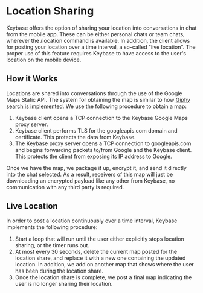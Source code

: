 # Location Sharing

Keybase offers the option of sharing your location into conversations in chat
from the mobile app. These can be either personal chats or team chats, wherever
the /location command is available. In addition, the client allows for posting
your location over a time interval, a so-called "live location". The proper use
of this feature requires Keybase to have access to the user's location on the
mobile device.

## How it Works

Locations are shared into conversations through the use of the Google Maps
Static API. The system for obtaining the map is similar to how [Giphy search is
implemented](linkpreviews). We use the following procedure to obtain a map:

1. Keybase client opens a TCP connection to the Keybase Google Maps proxy
   server.
2. Keybase client performs TLS for the googleapis.com domain and certificate.
   This protects the data from Keybase.
3. The Keybase proxy server opens a TCP connection to googleapis.com and begins
   forwarding packets to/from Google and the Keybase client. This protects the
   client from exposing its IP address to Google.

Once we have the map, we package it up, encrypt it, and send it directly into
the chat selected. As a result, receivers of this map will just be downloading
an encrypted payload like any other from Keybase, no communication with any
third party is required.

## Live Location

In order to post a location continuously over a time interval, Keybase
implements the following procedure:

1. Start a loop that will run until the user either explicitly stops location
   sharing, or the timer runs out.
2. At most every 30 seconds, delete the current map posted for the location
   share, and replace it with a new one containing the updated location. In
   addition, we add on another map that shows where the user has been during the
   location share.
3. Once the location share is complete, we post a final map indicating the user
   is no longer sharing their location.
